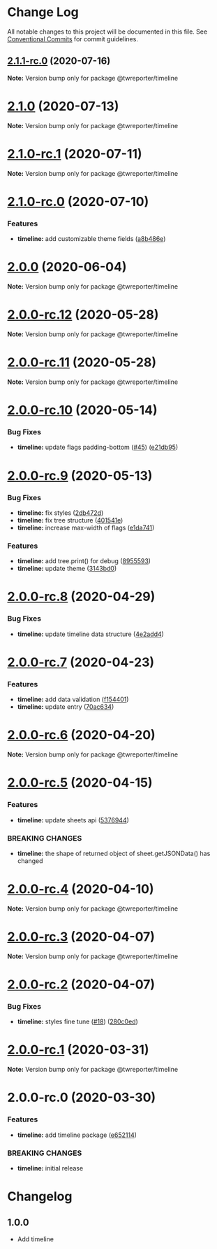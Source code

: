 # Change Log

All notable changes to this project will be documented in this file.
See [Conventional Commits](https://conventionalcommits.org) for commit guidelines.

## [2.1.1-rc.0](https://github.com/twreporter/orangutan/compare/@twreporter/timeline@2.1.0-rc.1...@twreporter/timeline@2.1.1-rc.0) (2020-07-16)

**Note:** Version bump only for package @twreporter/timeline





# [2.1.0](https://github.com/twreporter/orangutan/compare/@twreporter/timeline@2.1.0-rc.1...@twreporter/timeline@2.1.0) (2020-07-13)

**Note:** Version bump only for package @twreporter/timeline





# [2.1.0-rc.1](https://github.com/twreporter/orangutan/compare/@twreporter/timeline@2.1.0-rc.0...@twreporter/timeline@2.1.0-rc.1) (2020-07-11)

**Note:** Version bump only for package @twreporter/timeline





# [2.1.0-rc.0](https://github.com/twreporter/orangutan/compare/@twreporter/timeline@2.0.0...@twreporter/timeline@2.1.0-rc.0) (2020-07-10)


### Features

* **timeline:** add customizable theme fields ([a8b486e](https://github.com/twreporter/orangutan/commit/a8b486e3d4d35ca76d2c2112b2dcbcf0f8cf0caa))





# [2.0.0](https://github.com/twreporter/orangutan/compare/@twreporter/timeline@2.0.0-rc.12...@twreporter/timeline@2.0.0) (2020-06-04)

**Note:** Version bump only for package @twreporter/timeline





# [2.0.0-rc.12](https://github.com/twreporter/orangutan/compare/@twreporter/timeline@2.0.0-rc.11...@twreporter/timeline@2.0.0-rc.12) (2020-05-28)

**Note:** Version bump only for package @twreporter/timeline





# [2.0.0-rc.11](https://github.com/twreporter/orangutan/compare/@twreporter/timeline@2.0.0-rc.10...@twreporter/timeline@2.0.0-rc.11) (2020-05-28)

**Note:** Version bump only for package @twreporter/timeline





# [2.0.0-rc.10](https://github.com/twreporter/orangutan/compare/@twreporter/timeline@2.0.0-rc.9...@twreporter/timeline@2.0.0-rc.10) (2020-05-14)


### Bug Fixes

* **timeline:** update flags padding-bottom ([#45](https://github.com/twreporter/orangutan/issues/45)) ([e21db95](https://github.com/twreporter/orangutan/commit/e21db95439e413e35a6d3387d440bd05118ec41e))





# [2.0.0-rc.9](https://github.com/twreporter/orangutan/compare/@twreporter/timeline@2.0.0-rc.8...@twreporter/timeline@2.0.0-rc.9) (2020-05-13)


### Bug Fixes

* **timeline:** fix styles ([2db472d](https://github.com/twreporter/orangutan/commit/2db472dfb069649f7678012d8c9d0c3a147444d2))
* **timeline:** fix tree structure ([401541e](https://github.com/twreporter/orangutan/commit/401541e6abb8fea1eb836e68835535fc971adbf2))
* **timeline:** increase max-width of flags ([e1da741](https://github.com/twreporter/orangutan/commit/e1da7419f9e057065e0a7a17c3bc55fb31a06f93))


### Features

* **timeline:** add tree.print() for debug ([8955593](https://github.com/twreporter/orangutan/commit/895559391f884c893d9cd0d3730cd618539fb5e8))
* **timeline:** update theme ([3143bd0](https://github.com/twreporter/orangutan/commit/3143bd03cc2a0b46b7ddffc446127d2eb2fc8622))





# [2.0.0-rc.8](https://github.com/twreporter/orangutan/compare/@twreporter/timeline@2.0.0-rc.7...@twreporter/timeline@2.0.0-rc.8) (2020-04-29)


### Bug Fixes

* **timeline:** update timeline data structure ([4e2add4](https://github.com/twreporter/orangutan/commit/4e2add4c0dd6c317d7532153bde7c701cd872f00))





# [2.0.0-rc.7](https://github.com/twreporter/orangutan/compare/@twreporter/timeline@2.0.0-rc.6...@twreporter/timeline@2.0.0-rc.7) (2020-04-23)


### Features

* **timeline:** add data validation ([f154401](https://github.com/twreporter/orangutan/commit/f154401b3ea33728867922c0d781e3bd574d272d))
* **timeline:** update entry ([70ac634](https://github.com/twreporter/orangutan/commit/70ac6347f83689c00788f7ef2378d05436888935))





# [2.0.0-rc.6](https://github.com/twreporter/orangutan/compare/@twreporter/timeline@2.0.0-rc.5...@twreporter/timeline@2.0.0-rc.6) (2020-04-20)

**Note:** Version bump only for package @twreporter/timeline





# [2.0.0-rc.5](https://github.com/twreporter/orangutan/compare/@twreporter/timeline@2.0.0-rc.4...@twreporter/timeline@2.0.0-rc.5) (2020-04-15)


### Features

* **timeline:** update sheets api ([5376944](https://github.com/twreporter/orangutan/commit/5376944472711b7adadb548f0074a1c3bcc93c4e))


### BREAKING CHANGES

* **timeline:** the shape of returned object of sheet.getJSONData() has changed





# [2.0.0-rc.4](https://github.com/twreporter/orangutan/compare/@twreporter/timeline@2.0.0-rc.3...@twreporter/timeline@2.0.0-rc.4) (2020-04-10)

**Note:** Version bump only for package @twreporter/timeline





# [2.0.0-rc.3](https://github.com/twreporter/orangutan/compare/@twreporter/timeline@2.0.0-rc.2...@twreporter/timeline@2.0.0-rc.3) (2020-04-07)

**Note:** Version bump only for package @twreporter/timeline





# [2.0.0-rc.2](https://github.com/twreporter/orangutan/compare/@twreporter/timeline@2.0.0-rc.1...@twreporter/timeline@2.0.0-rc.2) (2020-04-07)


### Bug Fixes

* **timeline:** styles fine tune  ([#18](https://github.com/twreporter/orangutan/issues/18)) ([280c0ed](https://github.com/twreporter/orangutan/commit/280c0edf844e2aa57fcf4235e06d07f9278db6c4))





# [2.0.0-rc.1](https://github.com/twreporter/orangutan/compare/@twreporter/timeline@2.0.0-rc.0...@twreporter/timeline@2.0.0-rc.1) (2020-03-31)

**Note:** Version bump only for package @twreporter/timeline





# 2.0.0-rc.0 (2020-03-30)


### Features

* **timeline:** add timeline package ([e652114](https://github.com/twreporter/orangutan/commit/e652114639aab87493e6f989457d9a2f164c18a5))


### BREAKING CHANGES

* **timeline:** initial release





# Changelog

## 1.0.0

- Add timeline
